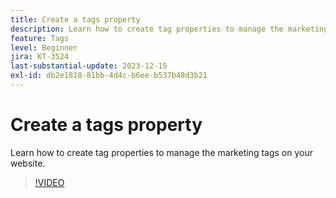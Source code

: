```yaml
---
title: Create a tags property
description: Learn how to create tag properties to manage the marketing tags on your website.
feature: Tags
level: Beginner
jira: KT-3524
last-substantial-update: 2023-12-15
exl-id: db2e1818-81bb-4d4c-b6ee-b537b48d3b21
---
```

# Create a tags property

Learn how to create tag properties to manage the marketing tags on your website.

>[!VIDEO](https://video.tv.adobe.com/v/28727/?learn=on)
